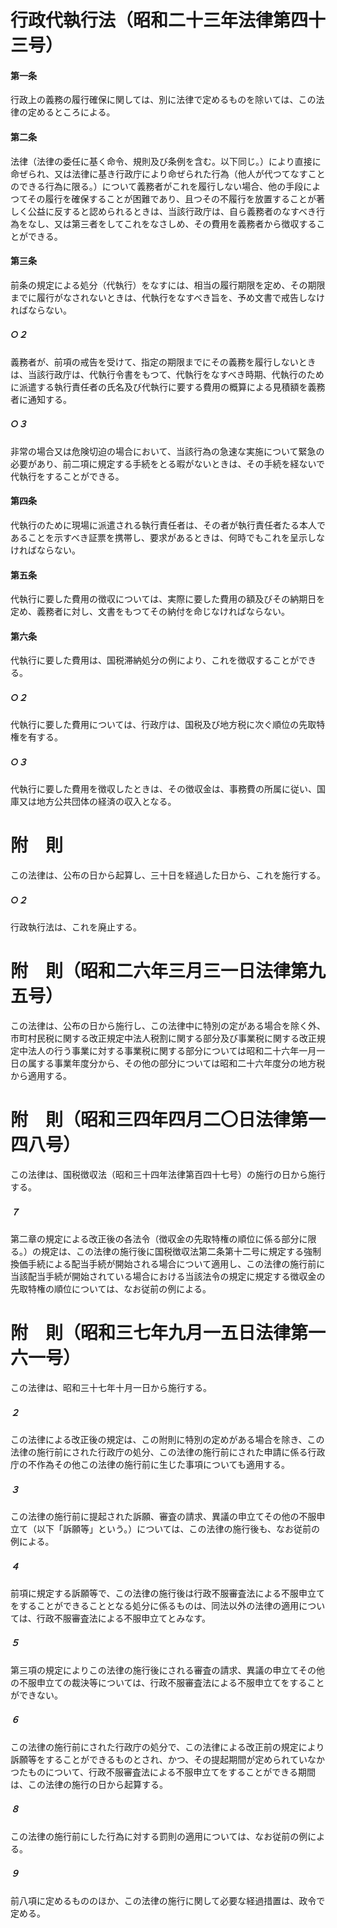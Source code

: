 # 行政代執行法（昭和二十三年法律第四十三号）
#### 第一条
行政上の義務の履行確保に関しては、別に法律で定めるものを除いては、この法律の定めるところによる。
#### 第二条
法律（法律の委任に基く命令、規則及び条例を含む。以下同じ。）により直接に命ぜられ、又は法律に基き行政庁により命ぜられた行為（他人が代つてなすことのできる行為に限る。）について義務者がこれを履行しない場合、他の手段によつてその履行を確保することが困難であり、且つその不履行を放置することが著しく公益に反すると認められるときは、当該行政庁は、自ら義務者のなすべき行為をなし、又は第三者をしてこれをなさしめ、その費用を義務者から徴収することができる。
#### 第三条
前条の規定による処分（代執行）をなすには、相当の履行期限を定め、その期限までに履行がなされないときは、代執行をなすべき旨を、予め文書で戒告しなければならない。
##### ○２
義務者が、前項の戒告を受けて、指定の期限までにその義務を履行しないときは、当該行政庁は、代執行令書をもつて、代執行をなすべき時期、代執行のために派遣する執行責任者の氏名及び代執行に要する費用の概算による見積額を義務者に通知する。
##### ○３
非常の場合又は危険切迫の場合において、当該行為の急速な実施について緊急の必要があり、前二項に規定する手続をとる暇がないときは、その手続を経ないで代執行をすることができる。
#### 第四条
代執行のために現場に派遣される執行責任者は、その者が執行責任者たる本人であることを示すべき証票を携帯し、要求があるときは、何時でもこれを呈示しなければならない。
#### 第五条
代執行に要した費用の徴収については、実際に要した費用の額及びその納期日を定め、義務者に対し、文書をもつてその納付を命じなければならない。
#### 第六条
代執行に要した費用は、国税滞納処分の例により、これを徴収することができる。
##### ○２
代執行に要した費用については、行政庁は、国税及び地方税に次ぐ順位の先取特権を有する。
##### ○３
代執行に要した費用を徴収したときは、その徴収金は、事務費の所属に従い、国庫又は地方公共団体の経済の収入となる。
# 附　則
この法律は、公布の日から起算し、三十日を経過した日から、これを施行する。
##### ○２
行政執行法は、これを廃止する。
# 附　則（昭和二六年三月三一日法律第九五号）
この法律は、公布の日から施行し、この法律中に特別の定がある場合を除く外、市町村民税に関する改正規定中法人税割に関する部分及び事業税に関する改正規定中法人の行う事業に対する事業税に関する部分については昭和二十六年一月一日の属する事業年度分から、その他の部分については昭和二十六年度分の地方税から適用する。
# 附　則（昭和三四年四月二〇日法律第一四八号）
この法律は、国税徴収法（昭和三十四年法律第百四十七号）の施行の日から施行する。
##### ７
第二章の規定による改正後の各法令（徴収金の先取特権の順位に係る部分に限る。）の規定は、この法律の施行後に国税徴収法第二条第十二号に規定する強制換価手続による配当手続が開始される場合について適用し、この法律の施行前に当該配当手続が開始されている場合における当該法令の規定に規定する徴収金の先取特権の順位については、なお従前の例による。
# 附　則（昭和三七年九月一五日法律第一六一号）
この法律は、昭和三十七年十月一日から施行する。
##### ２
この法律による改正後の規定は、この附則に特別の定めがある場合を除き、この法律の施行前にされた行政庁の処分、この法律の施行前にされた申請に係る行政庁の不作為その他この法律の施行前に生じた事項についても適用する。
##### ３
この法律の施行前に提起された訴願、審査の請求、異議の申立てその他の不服申立て（以下「訴願等」という。）については、この法律の施行後も、なお従前の例による。
##### ４
前項に規定する訴願等で、この法律の施行後は行政不服審査法による不服申立てをすることができることとなる処分に係るものは、同法以外の法律の適用については、行政不服審査法による不服申立てとみなす。
##### ５
第三項の規定によりこの法律の施行後にされる審査の請求、異議の申立てその他の不服申立ての裁決等については、行政不服審査法による不服申立てをすることができない。
##### ６
この法律の施行前にされた行政庁の処分で、この法律による改正前の規定により訴願等をすることができるものとされ、かつ、その提起期間が定められていなかつたものについて、行政不服審査法による不服申立てをすることができる期間は、この法律の施行の日から起算する。
##### ８
この法律の施行前にした行為に対する罰則の適用については、なお従前の例による。
##### ９
前八項に定めるもののほか、この法律の施行に関して必要な経過措置は、政令で定める。
